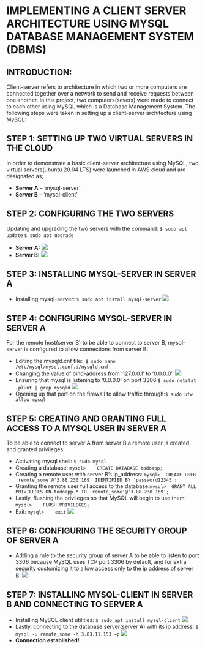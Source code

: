 # IMPLEMENTING A CLIENT SERVER ARCHITECTURE USING MYSQL DATABASE MANAGEMENT SYSTEM (DBMS)

## INTRODUCTION:
  Client-server refers to architecture in which two or more computers are connected together over a network to send and receive requests between one another. In this project, two computers(severs) were made to connect to each other using MySQL which is a Database Management System. 
The following steps were taken in setting up a client-server architecture using MySQL:

## STEP 1:	SETTING UP TWO VIRTUAL SERVERS IN THE CLOUD
In order to demonstrate a basic client-server architecture using MySQL, two virtual servers(ubuntu 20.04 LTS) were launched in AWS cloud and are designated as;
- **Server A** – ‘mysql-server’
- **Server B** – ‘mysql-client’

## STEP 2:	CONFIGURING THE TWO SERVERS
Updating and upgrading the two servers with the command:
`$ sudo apt update`
`$ sudo apt upgrade`
- **Server A:**
![](https://github.com/Demiladee/private-projects/blob/main/img/project5/updating%20and%20upgrading%20%20server%20A.png)
- **Server B:**
![](https://github.com/Demiladee/private-projects/blob/main/img/project5/updating%20and%20upgrading%20server%20B.png)

## STEP 3:	INSTALLING MYSQL-SERVER IN SERVER A
-	Installing mysql-server: `$ sudo apt install mysql-server`
![](https://github.com/Demiladee/private-projects/blob/main/img/project5/installing%20mysql-server%20on%20server%20A.png)

## STEP 4: 	CONFIGURING MYSQL-SERVER IN SERVER A
For the remote host(server B) to be able to connect to server B, mysql-server is configured to allow connections from server B:
-	Editing the mysqld.cnf file:` $ sudo nano /etc/mysql/mysql.conf.d/mysqld.cnf`
-	Changing the value of bind-address from ‘127.0.0.1’ to ‘0.0.0.0’:
![](https://github.com/Demiladee/private-projects/blob/main/img/project5/configuring%20the%20mysql-server.png)
-	Ensuring that mysql is listening to ‘0.0.0.0’ on port 3306:`$ sudo netstat -plunt | grep mysqld`
![](https://github.com/Demiladee/private-projects/blob/main/img/project5/ensuring%20that%20mysql%20is%20listening%20to%200.0.0.0.png)
-	Opening up that port on the firewall to allow traffic through:`$ sudo ufw allow mysql`

## STEP 5: 	CREATING AND GRANTING FULL ACCESS TO A MYSQL USER IN SERVER A
To be able to connect to server A from server B a remote user is created and granted privileges:
-	Activating mysql shell: `$ sudo mysql`
-	Creating a database: `mysql>	CREATE DATABASE todoapp;`
-	Creating a remote user with server B’s ip_address: `mysql>	CREATE USER 'remote_some'@'3.88.230.169' IDENTIFIED BY 'password12345';`
-	Granting the remote user full access to the database:`mysql>  GRANT ALL PRIVILEGES ON todoapp.* TO 'remote_some'@'3.88.230.169';`
-	Lastly, flushing the privileges so that MySQL will begin to use them: `mysql>	 FLUSH PRIVILEGES;`
-	Exit: `mysql>	 exit`
![](https://github.com/Demiladee/private-projects/blob/main/img/project5/creating%20a%20mysql%20user%20in%20server-A.png)

## STEP 6:	CONFIGURING THE SECURITY GROUP OF SERVER A
-	Adding a rule to the security group of server A to be able to listen to port 3306 because MySQL uses TCP port 3306 by default, and for extra security customizing it to allow access only to the ip address of server B:
![](https://github.com/Demiladee/private-projects/blob/main/img/project5/configuring%20the%20security%20group%20of%20server-A.png)

## STEP 7:	INSTALLING MYSQL-CLIENT IN SERVER B AND CONNECTING TO SERVER A
-	Installing MySQL client utilities: `$ sudo apt install mysql-client`
![](https://github.com/Demiladee/private-projects/blob/main/img/project5/installing%20mysql-client%20on%20server%20B.png)
-	Lastly, connecting to the database server(server A) with its ip address: `$ mysql -u remote_some -h 3.83.11.153 –p`
![](https://github.com/Demiladee/private-projects/blob/main/img/project5/connecting%20to%20mysql%20server%20from%20the%20client%20server.png)
-	**Connection established!**

